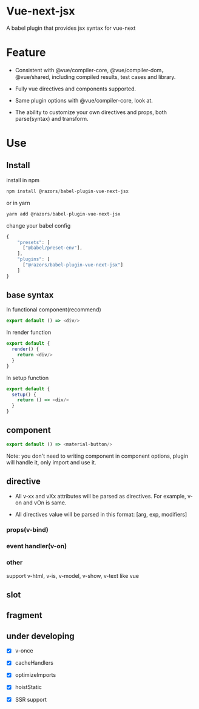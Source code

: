 # Vue-next-jsx
A babel plugin that provides jsx syntax for vue-next

# Feature

* Consistent with @vue/compiler-core, @vue/compiler-dom，@vue/shared, including compiled results, test cases and library.

* Fully vue directives and components supported.

* Same plugin options with @vue/compiler-core, look at.

* The ability to customize your own directives and props, both parse(syntax) and transform.

# Use

## Install

install in npm

```javascript
npm install @razors/babel-plugin-vue-next-jsx
```
or in yarn

```javascript
yarn add @razors/babel-plugin-vue-next-jsx
```

change your babel config
```javascript
{
    "presets": [
      ["@babel/preset-env"],
    ],
    "plugins": [
      ["@razors/babel-plugin-vue-next-jsx"]
    ]
}
```

## base syntax

In functional component(recommend)

```typescript jsx
export default () => <div/>
```

In render function

```typescript jsx
export default {
  render() {
    return <div/>
  }
}
```

In setup function

```typescript jsx
export default {
  setup() {
    return () => <div/>
  }
}
```

## component

```typescript jsx
export default () => <material-button/>
```

Note: you don't need to writing component in component options, plugin will handle it, only import and use it.

## directive

* All v-xx and vXx attributes will be parsed as directives. For example, v-on and vOn is same.

* All directives value will be parsed in this format: [arg, exp, modifiers]

### props(v-bind)

### event handler(v-on)

### other

support v-html, v-is, v-model, v-show, v-text like vue

## slot

## fragment

## under developing

- [x] v-once
- [x] cacheHandlers
- [x] optimizeImports
- [x] hoistStatic
- [x] SSR support

